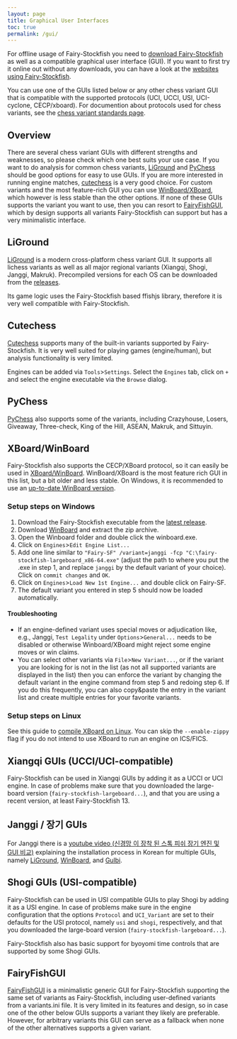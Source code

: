 ```yaml
---
layout: page
title: Graphical User Interfaces
toc: true
permalink: /gui/
---
```


For offline usage of Fairy-Stockfish you need to [download Fairy-Stockfish](/download/) as well as a compatible graphical user interface (GUI). If you want to first try it online out without any downloads, you can have a look at the [websites using Fairy-Stockfish](/online/).

You can use one of the GUIs listed below or any other chess variant GUI that is compatible with the supported protocols (UCI, UCCI, USI, UCI-cyclone, CECP/xboard). For documention about protocols used for chess variants, see the [chess variant standards page](/chess-variant-standards/).

## Overview
There are several chess variant GUIs with different strengths and weaknesses, so please check which one best suits your use case. If you want to do analysis for common chess variants, [LiGround](#liground) and [PyChess](#pychess) should be good options for easy to use GUIs. If you are more interested in running engine matches, [cutechess](#cutechess) is a very good choice. For custom variants and the most feature-rich GUI you can use [WinBoard/XBoard](#xboardwinboard), which however is less stable than the other options. If none of these GUIs supports the variant you want to use, then you can resort to [FairyFishGUI](#fairyfishgui), which by design supports all variants Fairy-Stockfish can support but has a very minimalistic interface. 

## LiGround
[LiGround](https://ml-research.github.io/liground.github.io/) is a modern cross-platform chess variant GUI. It supports all lichess variants as well as all major regional variants (Xiangqi, Shogi, Janggi, Makruk). Precompiled versions for each OS can be downloaded from the [releases](https://github.com/ml-research/liground/releases).

Its game logic uses the Fairy-Stockfish based ffishjs library, therefore it is very well compatible with Fairy-Stockfish.

## Cutechess
[Cutechess](https://github.com/cutechess/cutechess) supports many of the built-in variants supported by Fairy-Stockfish. It is very well suited for playing games (engine/human), but analysis functionality is very limited.

Engines can be added via `Tools`>`Settings`. Select the `Engines` tab, click on `+` and select the engine executable via the `Browse` dialog.

## PyChess
[PyChess](https://pychess.github.io/download/) also supports some of the variants, including Crazyhouse, Losers, Giveaway, Three-check, King of the Hill, ASEAN, Makruk, and Sittuyin.

## XBoard/WinBoard
Fairy-Stockfish also supports the CECP/XBoard protocol, so it can easily be used in [XBoard/WinBoard](http://hgm.nubati.net). WinBoard/XBoard is the most feature rich GUI in this list, but a bit older and less stable. On Windows, it is recommended to use an [up-to-date WinBoard version](http://hgm.nubati.net/WinBoard-AA.zip).

### Setup steps on Windows
1. Download the Fairy-Stockfish executable from the [latest release](https://github.com/fairy-stockfish/Fairy-Stockfish/releases).
2. Download [WinBoard](http://hgm.nubati.net/WinBoard-AA.zip) and extract the zip archive.
3. Open the Winboard folder and double click the winboard.exe.
4. Click on `Engines`>`Edit Engine List...`
5. Add one line similar to `"Fairy-SF" /variant=janggi -fcp "C:\fairy-stockfish-largeboard_x86-64.exe"` (adjust the path to where you put the .exe in step 1, and replace `janggi` by the default variant of your choice). Click on `commit changes` and `OK`.
6. Click on `Engines`>`Load New 1st Engine...` and double click on Fairy-SF.
7. The default variant you entered in step 5 should now be loaded automatically.

#### Troubleshooting
* If an engine-defined variant uses special moves or adjudication like, e.g., Janggi, `Test Legality` under `Options`>`General...` needs to be disabled or otherwise Winboard/XBoard might reject some engine moves or win claims.
* You can select other variants via `File`>`New Variant...`, or if the variant you are looking for is not in the list (as not all supported variants are displayed in the list) then you can enforce the variant by changing the default variant in the engine command from step 5 and redoing step 6. If you do this frequently, you can also copy&paste the entry in the variant list and create multiple entries for your favorite variants.

### Setup steps on Linux
See this guide to [compile XBoard on Linux](https://github.com/fairy-stockfish/Fairy-Stockfish/wiki/Setting-up-Fairy-Stockfish-on-FICS#linux). You can skip the `--enable-zippy` flag if you do not intend to use XBoard to run an engine on ICS/FICS.

## Xiangqi GUIs (UCCI/UCI-compatible)
Fairy-Stockfish can be used in Xiangqi GUIs by adding it as a UCCI or UCI engine. In case of problems make sure that you downloaded the large-board version (`fairy-stockfish-largeboard...`), and that you are using a recent version, at least Fairy-Stockfish 13.

## Janggi / 장기 GUIs
For Janggi there is a [youtube video (신경망 이 장착 된 스톡 피쉬 장기 엔진 및 GUI 비교)](https://www.youtube.com/watch?v=nFr8E-vmlww) explaining the installation process in Korean for multiple GUIs, namely [LiGround](https://github.com/ml-research/liground), [WinBoard](http://hgm.nubati.net/WinBoard-AA.zip), and [Gulbi](https://gulbijanggi.com/).

## Shogi GUIs (USI-compatible)
Fairy-Stockfish can be used in USI compatible GUIs to play Shogi by adding it as a USI engine. In case of problems make sure in the engine configuration that the options `Protocol` and `UCI_Variant` are set to their defaults for the USI protocol, namely `usi` and `shogi`, respectively, and that you downloaded the large-board version (`fairy-stockfish-largeboard...`).

Fairy-Stockfish also has basic support for byoyomi time controls that are supported by some Shogi GUIs.

## FairyFishGUI
[FairyFishGUI](https://github.com/fairy-stockfish/FairyFishGUI) is a minimalistic generic GUI for Fairy-Stockfish supporting the same set of variants as Fairy-Stockfish, including user-defined variants from a variants.ini file. It is very limited in its features and design, so in case one of the other below GUIs supports a variant they likely are preferable. However, for arbitrary variants this GUI can serve as a fallback when none of the other alternatives supports a given variant.
